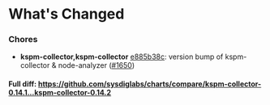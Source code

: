 # What's Changed

### Chores
- **kspm-collector,kspm-collector** [e885b38c](https://github.com/sysdiglabs/charts/commit/e885b38ccdf152db9227d0ecaf3b281f9f10752a): version bump of kspm-collector & node-analyzer ([#1650](https://github.com/sysdiglabs/charts/issues/1650))
#### Full diff: https://github.com/sysdiglabs/charts/compare/kspm-collector-0.14.1...kspm-collector-0.14.2
